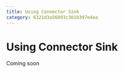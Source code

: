 ```yaml
---
title: Using Connector Sink
category: 6321d3a56093c3010397e4aa
---
```


# Using Connector Sink
Coming soon